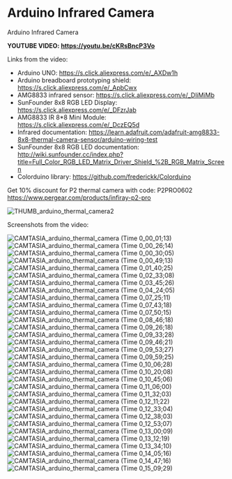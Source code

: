 # Arduino Infrared Camera
Arduino Infrared Camera

**YOUTUBE VIDEO: https://youtu.be/cKRsBncP3Vo**

Links from the video:

- Arduino UNO: https://s.click.aliexpress.com/e/_AXDw1h
- Arduino breadboard prototyping shield: https://s.click.aliexpress.com/e/_ApbCwx
- AMG8833 infrared sensor: https://s.click.aliexpress.com/e/_DliMiMb
- SunFounder 8x8 RGB LED Display: https://s.click.aliexpress.com/e/_DFzrJab
- AMG8833 IR 8*8 Mini Module: https://s.click.aliexpress.com/e/_DczEQ5d
- Infrared documentation: https://learn.adafruit.com/adafruit-amg8833-8x8-thermal-camera-sensor/arduino-wiring-test
- SunFounder 8x8 RGB LED documentation: http://wiki.sunfounder.cc/index.php?title=Full_Color_RGB_LED_Matrix_Driver_Shield_%2B_RGB_Matrix_Screen
- Colorduino library: https://github.com/frederickk/Colorduino


Get 10% discount for P2 thermal camera with code: P2PRO0602
https://www.pergear.com/products/infiray-p2-pro 


![THUMB_arduino_thermal_camera2](https://github.com/upiir/arduino_infrared_camera/assets/117754156/2f3cb6aa-7243-4bab-8f3e-4e7a5ee9918d)



Screenshots from the video:

![CAMTASIA_arduino_thermal_camera (Time 0_00_01;13)](https://github.com/upiir/arduino_infrared_camera/assets/117754156/6cbb9126-94b6-41d6-849b-27b54d4d88a8)
![CAMTASIA_arduino_thermal_camera (Time 0_00_26;14)](https://github.com/upiir/arduino_infrared_camera/assets/117754156/6e8b2dbd-56a3-4b72-81b9-dfb493338abc)
![CAMTASIA_arduino_thermal_camera (Time 0_00_30;05)](https://github.com/upiir/arduino_infrared_camera/assets/117754156/cfc6a109-7b34-4e40-ab2b-036cffbee6ec)
![CAMTASIA_arduino_thermal_camera (Time 0_00_49;13)](https://github.com/upiir/arduino_infrared_camera/assets/117754156/b622f93a-02d5-427a-9a03-76fcc7665b1f)
![CAMTASIA_arduino_thermal_camera (Time 0_01_40;25)](https://github.com/upiir/arduino_infrared_camera/assets/117754156/d95df019-da33-4ad5-8085-08af89dd81ca)
![CAMTASIA_arduino_thermal_camera (Time 0_02_33;08)](https://github.com/upiir/arduino_infrared_camera/assets/117754156/179d52e5-0f4e-4695-8168-3b76ea42f2ed)
![CAMTASIA_arduino_thermal_camera (Time 0_03_45;26)](https://github.com/upiir/arduino_infrared_camera/assets/117754156/167a0fb3-15af-4c41-b9ba-c15801f5e17f)
![CAMTASIA_arduino_thermal_camera (Time 0_04_24;05)](https://github.com/upiir/arduino_infrared_camera/assets/117754156/4d6972e3-d1ad-4e0f-bafe-295616c6715c)
![CAMTASIA_arduino_thermal_camera (Time 0_07_25;11)](https://github.com/upiir/arduino_infrared_camera/assets/117754156/933a8768-127a-467f-b3b9-22c5bf6cbd0e)
![CAMTASIA_arduino_thermal_camera (Time 0_07_43;18)](https://github.com/upiir/arduino_infrared_camera/assets/117754156/464d2d10-f2c4-4b69-b519-d85f61497fbb)
![CAMTASIA_arduino_thermal_camera (Time 0_07_50;15)](https://github.com/upiir/arduino_infrared_camera/assets/117754156/085e841d-da18-464f-84f1-7773f2eee698)
![CAMTASIA_arduino_thermal_camera (Time 0_08_46;18)](https://github.com/upiir/arduino_infrared_camera/assets/117754156/102c400d-55be-458f-aaf9-505b97ae9b18)
![CAMTASIA_arduino_thermal_camera (Time 0_09_26;18)](https://github.com/upiir/arduino_infrared_camera/assets/117754156/f645d9b4-47c4-45b2-9c36-468705b15c65)
![CAMTASIA_arduino_thermal_camera (Time 0_09_33;28)](https://github.com/upiir/arduino_infrared_camera/assets/117754156/cb70d38c-9e07-4ea2-a66c-03d1a8a1bce3)
![CAMTASIA_arduino_thermal_camera (Time 0_09_46;21)](https://github.com/upiir/arduino_infrared_camera/assets/117754156/c3aff6f9-d506-4a09-9181-a7f9aeb4f548)
![CAMTASIA_arduino_thermal_camera (Time 0_09_53;27)](https://github.com/upiir/arduino_infrared_camera/assets/117754156/2eb84ae3-54f3-4f0c-83fd-aa2ed464adc1)
![CAMTASIA_arduino_thermal_camera (Time 0_09_59;25)](https://github.com/upiir/arduino_infrared_camera/assets/117754156/0d447855-b872-4496-9154-179ed82db194)
![CAMTASIA_arduino_thermal_camera (Time 0_10_06;28)](https://github.com/upiir/arduino_infrared_camera/assets/117754156/313c95a0-3e38-49d8-a4d7-fa6e98bb5972)
![CAMTASIA_arduino_thermal_camera (Time 0_10_20;08)](https://github.com/upiir/arduino_infrared_camera/assets/117754156/3ab4e3b7-3ca4-4fdb-b3ce-69e98c066be4)
![CAMTASIA_arduino_thermal_camera (Time 0_10_45;06)](https://github.com/upiir/arduino_infrared_camera/assets/117754156/aa3293aa-382a-4390-b157-3abc0887e549)
![CAMTASIA_arduino_thermal_camera (Time 0_11_06;00)](https://github.com/upiir/arduino_infrared_camera/assets/117754156/9adb385b-f04c-4996-8e54-77cb78be8499)
![CAMTASIA_arduino_thermal_camera (Time 0_11_32;03)](https://github.com/upiir/arduino_infrared_camera/assets/117754156/4903356a-7177-472d-8d59-15ad72c2d275)
![CAMTASIA_arduino_thermal_camera (Time 0_12_11;22)](https://github.com/upiir/arduino_infrared_camera/assets/117754156/9a754920-7481-418d-847e-45f7f12ea234)
![CAMTASIA_arduino_thermal_camera (Time 0_12_33;04)](https://github.com/upiir/arduino_infrared_camera/assets/117754156/c8bb2130-26d4-4821-bac1-46cc709eab2a)
![CAMTASIA_arduino_thermal_camera (Time 0_12_38;03)](https://github.com/upiir/arduino_infrared_camera/assets/117754156/2f58d18f-0fd2-475a-9709-580a92cef321)
![CAMTASIA_arduino_thermal_camera (Time 0_12_53;07)](https://github.com/upiir/arduino_infrared_camera/assets/117754156/0ee2a0be-94c0-4340-bc5f-c66dc251ee22)
![CAMTASIA_arduino_thermal_camera (Time 0_13_00;09)](https://github.com/upiir/arduino_infrared_camera/assets/117754156/1d07e155-2937-4332-b586-5e4bfaebfef2)
![CAMTASIA_arduino_thermal_camera (Time 0_13_12;19)](https://github.com/upiir/arduino_infrared_camera/assets/117754156/5c6575fb-57e3-4a8b-a688-908c0aa5f3ae)
![CAMTASIA_arduino_thermal_camera (Time 0_13_34;10)](https://github.com/upiir/arduino_infrared_camera/assets/117754156/dfb844c8-0896-4008-a24d-badbced93cb7)
![CAMTASIA_arduino_thermal_camera (Time 0_14_05;16)](https://github.com/upiir/arduino_infrared_camera/assets/117754156/9f5bd5c7-163f-4724-968e-7f59e4499ba4)
![CAMTASIA_arduino_thermal_camera (Time 0_14_47;16)](https://github.com/upiir/arduino_infrared_camera/assets/117754156/bd81b0c4-8cbb-46ef-aae8-c5bd7c96650f)
![CAMTASIA_arduino_thermal_camera (Time 0_15_09;29)](https://github.com/upiir/arduino_infrared_camera/assets/117754156/8ddc2879-e34e-4b25-89dd-fb8dfdbead56)
